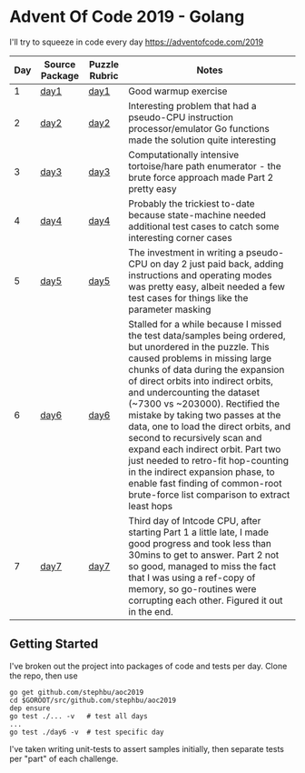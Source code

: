 # Advent Of Code 2019 - Golang
I'll try to squeeze in code every day
https://adventofcode.com/2019

|Day|Source Package|Puzzle Rubric|Notes|
|---|---|---|---|
|1|<a href="./day1/">day1</a>|<a href="https://adventofcode.com/2019/day/1">day1</a>|Good warmup exercise|
|2|<a href="./day2/">day2</a>|<a href="https://adventofcode.com/2019/day/2">day2</a>|Interesting problem that had a pseudo-CPU instruction processor/emulator Go functions made the solution quite interesting|
|3|<a href="./day3/">day3</a>|<a href="https://adventofcode.com/2019/day/3">day3</a>|Computationally intensive tortoise/hare path enumerator - the brute force approach made Part 2 pretty easy|
|4|<a href="./day4/">day4</a>|<a href="https://adventofcode.com/2019/day/4">day4</a>|Probably the trickiest to-date because state-machine needed additional test cases to catch some interesting corner cases|
|5|<a href="./day5/">day5</a>|<a href="https://adventofcode.com/2019/day/5">day5</a>|The investment in writing a pseudo-CPU on day 2 just paid back, adding instructions and operating modes was pretty easy, albeit needed a few test cases for things like the parameter masking|
|6|<a href="./day6/">day6</a>|<a href="https://adventofcode.com/2019/day/6">day6</a>|Stalled for a while because I missed the test data/samples being ordered, but unordered in the puzzle. This caused problems in missing large chunks of data during the expansion of direct orbits into indirect orbits, and undercounting the dataset (~7300 vs ~203000).  Rectified the mistake by taking two passes at the data, one to load the direct orbits, and second to recursively scan and expand each indirect orbit.  Part two just needed to retro-fit hop-counting in the indirect expansion phase, to enable fast finding of common-root brute-force list comparison to extract least hops|
|7|<a href="./day7/">day7</a>|<a href="https://adventofcode.com/2019/day/7">day7</a>|Third day of Intcode CPU, after starting Part 1 a little late, I made good progress and took less than 30mins to get to answer.  Part 2 not so good, managed to miss the fact that I was using a ref-copy of memory, so go-routines were corrupting each other.  Figured it out in the end.|
## Getting Started
I've broken out the project into packages of code and tests per day.  Clone the repo, then use 

```
go get github.com/stephbu/aoc2019
cd $GOROOT/src/github.com/stephbu/aoc2019
dep ensure       
go test ./... -v   # test all days
...
go test ./day6 -v  # test specific day
``` 

I've taken writing unit-tests to assert samples initially, then separate tests per "part" of each challenge.